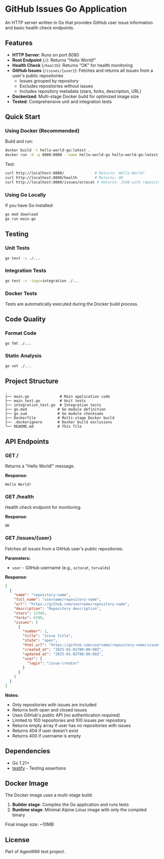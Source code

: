 # GitHub Issues Go Application

An HTTP server written in Go that provides GitHub user issue information and basic health check endpoints.

## Features

- **HTTP Server**: Runs on port 8080
- **Root Endpoint** (`/`): Returns "Hello World!"
- **Health Check** (`/health`): Returns "OK" for health monitoring
- **GitHub Issues** (`/issues/{user}`): Fetches and returns all issues from a user's public repositories
  - Issues grouped by repository
  - Excludes repositories without issues
  - Includes repository metadata (stars, forks, description, URL)
- **Dockerized**: Multi-stage Docker build for optimized image size
- **Tested**: Comprehensive unit and integration tests

## Quick Start

### Using Docker (Recommended)

Build and run:
```bash
docker build -t hello-world-go:latest .
docker run -d -p 8080:8080 --name hello-world-go hello-world-go:latest
```

Test:
```bash
curl http://localhost:8080/              # Returns: Hello World!
curl http://localhost:8080/health        # Returns: OK
curl http://localhost:8080/issues/octocat # Returns: JSON with repository issues
```

### Using Go Locally

If you have Go installed:

```bash
go mod download
go run main.go
```

## Testing

### Unit Tests

```bash
go test -v ./...
```

### Integration Tests

```bash
go test -v -tags=integration ./...
```

### Docker Tests

Tests are automatically executed during the Docker build process.

## Code Quality

### Format Code
```bash
go fmt ./...
```

### Static Analysis
```bash
go vet ./...
```

## Project Structure

```
.
├── main.go              # Main application code
├── main_test.go         # Unit tests
├── integration_test.go  # Integration tests
├── go.mod              # Go module definition
├── go.sum              # Go module checksums
├── Dockerfile          # Multi-stage Docker build
├── .dockerignore       # Docker build exclusions
└── README.md           # This file
```

## API Endpoints

### GET /

Returns a "Hello World!" message.

**Response:**
```
Hello World!
```

### GET /health

Health check endpoint for monitoring.

**Response:**
```
OK
```

### GET /issues/{user}

Fetches all issues from a GitHub user's public repositories.

**Parameters:**
- `user` - GitHub username (e.g., `octocat`, `torvalds`)

**Response:**
```json
[
  {
    "name": "repository-name",
    "full_name": "username/repository-name",
    "url": "https://github.com/username/repository-name",
    "description": "Repository description",
    "stars": 12345,
    "forks": 6789,
    "issues": [
      {
        "number": 1,
        "title": "Issue title",
        "state": "open",
        "html_url": "https://github.com/username/repository-name/issues/1",
        "created_at": "2025-01-01T00:00:00Z",
        "updated_at": "2025-01-02T00:00:00Z",
        "user": {
          "login": "issue-creator"
        }
      }
    ]
  }
]
```

**Notes:**
- Only repositories with issues are included
- Returns both open and closed issues
- Uses GitHub's public API (no authentication required)
- Limited to 100 repositories and 100 issues per repository
- Returns empty array if user has no repositories with issues
- Returns 404 if user doesn't exist
- Returns 400 if username is empty

## Dependencies

- Go 1.21+
- [testify](https://github.com/stretchr/testify) - Testing assertions

## Docker Image

The Docker image uses a multi-stage build:
1. **Builder stage**: Compiles the Go application and runs tests
2. **Runtime stage**: Minimal Alpine Linux image with only the compiled binary

Final image size: ~10MB

## License

Part of Agent666 test project.

